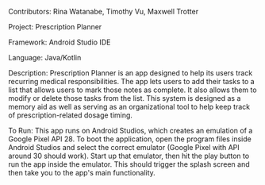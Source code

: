 Contributors:  Rina Watanabe, Timothy Vu, Maxwell Trotter

Project: Prescription Planner

Framework: Android Studio IDE
 
Language: Java/Kotlin

Description: Prescription Planner is an app designed to help its users track recurring medical responsibilities. The app lets users to add their tasks to a list that allows users to mark those notes as complete. It also allows them to modify or delete those tasks from the list. This system is designed as a memory aid as well as serving as an organizational tool to help keep track of prescription-related dosage timing.

To Run: This app runs on Android Studios, which creates an emulation of a Google Pixel API 28. To boot the application, open the program files inside Android Studios and select the correct emulator (Google Pixel with API around 30 should work). Start up that emulator, then hit the play button to run the app inside the emulator. This should trigger the splash screen and then take you to the app's main functionality.
